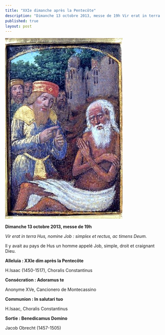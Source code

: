 ```yaml
---
title: "XXIe dimanche après la Pentecôte"
description: "Dimanche 13 octobre 2013, messe de 19h Vir erat in terra Hus, nomine Job : simplex et rectus, ac timens Deum. Il y avait au pays de Hus un homme appelé Job, simple, droit et craignant Dieu. Alleluia : XXIe dim après la Pentecôte H.Isaac (1450-1517), Choralis..."
published: true
layout: post
---
```



![](/images/2013-10-11-job.jpg)

**Dimanche 13 octobre 2013, messe de 19h**

*Vir erat in terra Hus, nomine Job : simplex et rectus, ac timens Deum.*

Il y avait au pays de Hus un homme appelé Job, simple, droit et craignant Dieu.

**Alleluia : XXIe dim après la Pentecôte**

H.Isaac (1450-1517), Choralis Constantinus

**Consécration : Adoramus te**

Anonyme XVe, Cancionero de Montecassino

**Communion : In salutari tuo**

H.Isaac, Choralis Constantinus

**Sortie : Benedicamus Domino**

Jacob Obrecht (1457-1505)